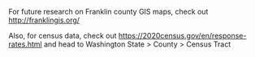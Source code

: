For future research on Franklin county GIS maps, check out 
http://franklingis.org/

Also, for census data, check out 
    https://2020census.gov/en/response-rates.html
and head to Washington State > County > Census Tract
